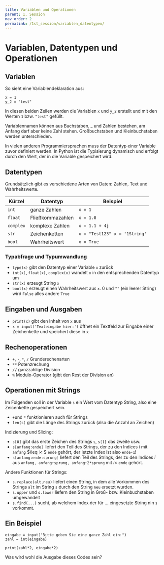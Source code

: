 ```yaml
---
title: Variablen und Operationen
parent: 1. Session
nav_order: 2
permalink: /1st_session/variablen_datentypen/
---
```


# Variablen, Datentypen und Operationen

## Variablen

So sieht eine Variablendeklaration aus: 

```
x = 1
y_2 = "test"
```

In diesen beiden Zeilen werden die Variablen `x` und `y_2` erstellt und mit den Werten `1` bzw. `"test"` gefüllt. 

Variablennamen können aus Buchstaben, \_ und Zahlen bestehen, am Anfang darf aber keine Zahl stehen. Großbuchstaben und Kleinbuchstaben werden unterschieden.

In vielen anderen Programmiersprachen muss der Datentyp einer Variable zuvor definiert werden. In Python ist die Typisierung dynamisch und erfolgt durch den Wert, der in die Variable gespeichert wird.

## Datentypen

Grundsätzlich gibt es verschiedene Arten von Daten: Zahlen, Text und Wahrheitswerte.

Kürzel | Datentyp | Beispiel
--- | --- | ---
`int`| ganze Zahlen | `x = 1`
`float`| Fließkommazahlen | `x = 1.0`
`complex`| komplexe Zahlen | `x = 1.1 + 4j`
`str`| Zeichenketten | `x = "Test123" x = '1String'`
 `bool`| Wahrheitswert | `x = True`


### Typabfrage und Typumwandlung

* `type(x)` gibt den Datentyp einer Variable `x` zurück
* `int(x)`, `float(x)`, `complex(x)` wandelt `x` in den entsprechenden Datentyp um
* `str(x)` erzeugt String `x`
* `bool(x)` erzeugt einen Wahrheitswert aus `x`. 0 und `""` (ein leerer String) wird `False` alles andere `True`


## Eingaben und Ausgaben

* `print(x)` gibt den Inhalt von `x` aus
* `x = input('Texteingabe hier:')` öffnet ein Textfeld zur Eingabe einer Zeichenkette und speichert diese in `x`


## Rechenoperationen

*  `+`, `-`, `*`, `/` Grunderechenarten
* `**` Potenzrechung
* `//` ganzzahlige Division
* `%` Modulo-Operator (gibt den Rest der Division an)

## Operationen mit Strings

Im Folgenden soll in der Variable `s` ein Wert vom Datentyp String, also eine Zeicenkette gespeichert sein.

* `+`und `*` funktionieren auch für Strings
* `len(s)` gibt die Länge des Strings zurück (also die Anzahl an Zeichen)

Indizierung und Slicing:

* `s[0]` gibt das erste Zeichen des Strings `s`, `s[1]` das zweite usw.
* `s[anfang:ende]`  liefert den Teil des Strings, der zu den Indices i mit `anfang` $\leq i< $ `ende` gehört, der letzte Index ist also `ende-1`!
* `s[anfang:ende:sprung]` liefert den Teil des Strings, der zu den Indices $i$ aus `anfang, anfang+sprung, anfang+2*sprung` mit $i<$ `ende` gehört.

Andere Funktionen für Strings:

* `s.replace(alt,neu)` liefert einen String, in dem alle Vorkommen des Strings `alt` im String `s` durch den String `neu` ersetzt wurden. 
* `s.upper` und `s.lower` liefern den String in Groß- bzw. Kleinbuchstaben umgewandelt 
* `s.find(...)` sucht, ab welchem Index der für ... eingesetzte String nin `s` vorkommt.

## Ein Beispiel

```
eingabe = input("Bitte geben Sie eine ganze Zahl ein:")
zahl = int(eingabe)

print(zahl*2, eingabe*2)
```

Was wird wohl die Ausgabe dieses Codes sein?
